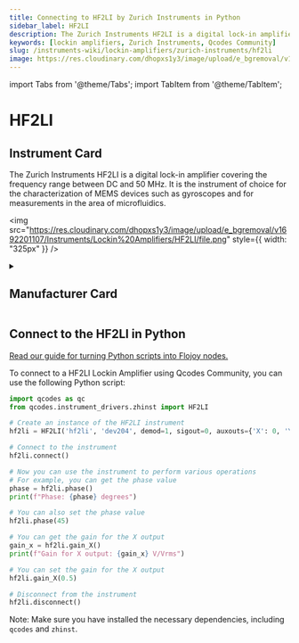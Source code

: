 ```yaml
---
title: Connecting to HF2LI by Zurich Instruments in Python
sidebar_label: HF2LI
description: The Zurich Instruments HF2LI is a digital lock-in amplifier covering the frequency range between DC and 50 MHz. It is the instrument of choice for the characterization of MEMS devices such as gyroscopes and for measurements in the area of microfluidics.
keywords: [lockin amplifiers, Zurich Instruments, Qcodes Community]
slug: /instruments-wiki/lockin-amplifiers/zurich-instruments/hf2li
image: https://res.cloudinary.com/dhopxs1y3/image/upload/e_bgremoval/v1692201107/Instruments/Lockin%20Amplifiers/HF2LI/file.png
---
```


import Tabs from '@theme/Tabs';
import TabItem from '@theme/TabItem';

# HF2LI

## Instrument Card

<div className="flex">

<div>

The Zurich Instruments HF2LI is a digital lock-in amplifier covering the frequency range between DC and 50 MHz. It is the instrument of choice for the characterization of MEMS devices such as gyroscopes and for measurements in the area of microfluidics.

</div>

<img src="https://res.cloudinary.com/dhopxs1y3/image/upload/e_bgremoval/v1692201107/Instruments/Lockin%20Amplifiers/HF2LI/file.png" style={{ width: "325px" }} />

</div>

<details>
<summary><h2>Manufacturer Card</h2></summary>

<img src="https://res.cloudinary.com/dhopxs1y3/image/upload/e_bgremoval/v1692126012/Instruments/Vendor%20Logos/Zurich_Instruments.png" style={{ width: "100%", objectFit: "cover" }} />

Zurich Instruments Ltd. is a privately owned company developing and selling advanced test and measurement instruments equipped with software for dynamic signal analysis. <a href="https://www.zhinst.com/americas/en">Website</a>.

<ul>
  <li>Headquarters: Switzerland</li>
  <li>Yearly Revenue (millions, USD): 38.0</li>
</ul>
</details>

## Connect to the HF2LI in Python

[Read our guide for turning Python scripts into Flojoy nodes.](https://docs.flojoy.ai/custom-nodes/creating-custom-node/)


<Tabs>
<TabItem value="Qcodes Community" label="Qcodes Community">

To connect to a HF2LI Lockin Amplifier using Qcodes Community, you can use the following Python script:

```python
import qcodes as qc
from qcodes.instrument_drivers.zhinst import HF2LI

# Create an instance of the HF2LI instrument
hf2li = HF2LI('hf2li', 'dev204', demod=1, sigout=0, auxouts={'X': 0, 'Y': 3})

# Connect to the instrument
hf2li.connect()

# Now you can use the instrument to perform various operations
# For example, you can get the phase value
phase = hf2li.phase()
print(f"Phase: {phase} degrees")

# You can also set the phase value
hf2li.phase(45)

# You can get the gain for the X output
gain_x = hf2li.gain_X()
print(f"Gain for X output: {gain_x} V/Vrms")

# You can set the gain for the X output
hf2li.gain_X(0.5)

# Disconnect from the instrument
hf2li.disconnect()
```

Note: Make sure you have installed the necessary dependencies, including `qcodes` and `zhinst`.

</TabItem>
</Tabs>
